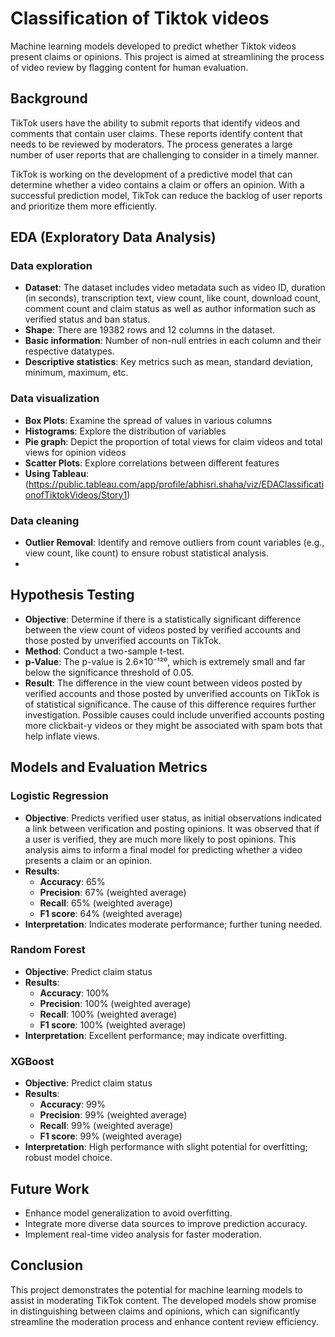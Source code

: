 
# Classification of Tiktok videos

Machine learning models developed to predict whether Tiktok videos present claims or opinions. This project is aimed at streamlining the process of video review by flagging content for human evaluation.


## Background
TikTok users have the ability to submit reports that identify videos and comments that contain user claims. These reports identify content that needs to be reviewed by moderators. The process generates a large number of user reports that are challenging to consider in a timely manner. 

TikTok is working on the development of a predictive model that can determine whether a video contains a claim or offers an opinion. With a successful prediction model, TikTok can reduce the backlog of user reports and prioritize them more efficiently.


## EDA (Exploratory Data Analysis)
### Data exploration
- **Dataset**: The dataset includes video metadata such as video ID, duration (in seconds), transcription text, view count, like count, download count, comment count and claim status as well as author information such as verified status and ban status.
- **Shape**: There are 19382 rows and 12 columns in the dataset.
- **Basic information**: Number of non-null entries in each column and their respective datatypes.
- **Descriptive statistics**: Key metrics such as mean, standard deviation, minimum, maximum, etc.

### Data visualization
- **Box Plots**: Examine the spread of values in various columns
- **Histograms**: Explore the distribution of variables
- **Pie graph**: Depict the proportion of total views for claim videos and total views for opinion videos
- **Scatter Plots**: Explore correlations between different features
- **Using Tableau**: (https://public.tableau.com/app/profile/abhisri.shaha/viz/EDAClassificationofTiktokVideos/Story1)

### Data cleaning 
- **Outlier Removal**: Identify and remove outliers from count variables (e.g., view count, like count) to ensure robust statistical analysis.
- 
## Hypothesis Testing
- **Objective**: Determine if there is a statistically significant difference between the view count of videos posted by verified accounts and those posted by unverified accounts on TikTok.
- **Method**: Conduct a two-sample t-test.
- **p-Value**: The p-value is 2.6×10⁻¹²⁰, which is extremely small and far below the significance threshold of 0.05.
- **Result**: The difference in the view count between videos posted by verified accounts and those posted by unverified accounts on TikTok is of statistical significance. The cause of this difference requires further investigation. Possible causes could include unverified accounts posting more clickbait-y videos or they might be associated with spam bots that help inflate views.


## Models and Evaluation Metrics

### Logistic Regression
- **Objective**: Predicts verified user status, as initial observations indicated a link between verification and posting opinions. It was observed that if a user is verified, they are much more likely to post opinions. This analysis aims to inform a final model for predicting whether a video presents a claim or an opinion.
- **Results**:
  - **Accuracy**: 65%
  - **Precision**: 67% (weighted average)
  - **Recall**: 65% (weighted average)
  - **F1 score**: 64% (weighted average)
- **Interpretation**: Indicates moderate performance; further tuning needed.

### Random Forest
- **Objective**: Predict claim status
- **Results**:
  - **Accuracy**: 100%
  - **Precision**: 100% (weighted average)
  - **Recall**: 100% (weighted average)
  - **F1 score**: 100% (weighted average)
- **Interpretation**: Excellent performance; may indicate overfitting.

### XGBoost
- **Objective**: Predict claim status
- **Results**:
  - **Accuracy**: 99%
  - **Precision**: 99% (weighted average)
  - **Recall**: 99% (weighted average)
  - **F1 score**: 99% (weighted average)
- **Interpretation**: High performance with slight potential for overfitting; robust model choice.

## Future Work
- Enhance model generalization to avoid overfitting.
- Integrate more diverse data sources to improve prediction accuracy.
- Implement real-time video analysis for faster moderation.
## Conclusion
This project demonstrates the potential for machine learning models to assist in moderating TikTok content. The developed models show promise in distinguishing between claims and opinions, which can significantly streamline the moderation process and enhance content review efficiency.
